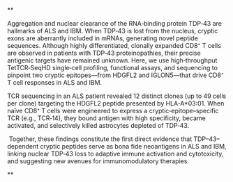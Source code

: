 **

Aggregation and nuclear clearance of the RNA‐binding protein TDP‑43 are hallmarks of ALS and IBM. When TDP‑43 is lost from the nucleus, cryptic exons are aberrantly included in mRNAs, generating novel peptide sequences. Although highly differentiated, clonally expanded CD8⁺ T cells are observed in patients with TDP‑43 proteinopathies, their precise antigenic targets have remained unknown. Here, we use high‑throughput TetTCR‑SeqHD single‑cell profiling, functional assays, and sequencing to pinpoint two cryptic epitopes—from HDGFL2 and IGLON5—that drive CD8⁺ T cell responses in ALS and IBM.

TCR sequencing in an ALS patient revealed 12 distinct clones (up to 49 cells per clone) targeting the HDGFL2 peptide presented by HLA‑A*03:01. When naïve CD8⁺ T cells were engineered to express a cryptic‑epitope–specific TCR (e.g., TCR‑14), they bound antigen with high specificity, became activated, and selectively killed astrocytes depleted of TDP‑43.

 Together, these findings constitute the first direct evidence that TDP–43–dependent cryptic peptides serve as bona fide neoantigens in ALS and IBM, linking nuclear TDP‑43 loss to adaptive immune activation and cytotoxicity, and suggesting new avenues for immunomodulatory therapies.

**